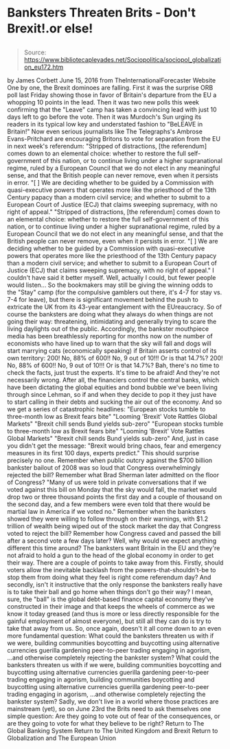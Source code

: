 # Banksters Threaten Brits - Don't Brexit!.or else!

> Source: https://www.bibliotecapleyades.net/Sociopolitica/sociopol_globalization_eu172.htm

by James Corbett June 15, 2016 from TheInternationalForecaster Website
One by one, the Brexit dominoes are falling.
First it was the surprise ORB poll last Friday showing those in favor of Britain's departure from the EU a whopping 10 points in the lead.
Then it was two new polls this week confirming that the "Leave" camp has taken a convincing lead with just 10 days left to go before the vote. Then it was Murdoch's Sun urging its readers in its typical low key and understated fashion to "BeLEAVE in Britain!"
Now even serious journalists like The Telegraphs's Ambrose Evans-Pritchard are encouraging Britons to vote for separation from the EU in next week's referendum:
"Stripped of distractions, [the referendum] comes down to an elemental choice: whether to restore the full self-government of this nation, or to continue living under a higher supranational regime, ruled by a European Council that we do not elect in any meaningful sense, and that the British people can never remove, even when it persists in error. "[ ] We are deciding whether to be guided by a Commission with quasi-executive powers that operates more like the priesthood of the 13th Century papacy than a modern civil service; and whether to submit to a European Court of Justice (ECJ) that claims sweeping supremacy, with no right of appeal."
"Stripped of distractions, [the referendum] comes down to an elemental choice: whether to restore the full self-government of this nation, or to continue living under a higher supranational regime, ruled by a European Council that we do not elect in any meaningful sense, and that the British people can never remove, even when it persists in error.
"[ ] We are deciding whether to be guided by a Commission with quasi-executive powers that operates more like the priesthood of the 13th Century papacy than a modern civil service; and whether to submit to a European Court of Justice (ECJ) that claims sweeping supremacy, with no right of appeal."
I couldn't have said it better myself.
Well, actually I could, but fewer people would listen...
So the bookmakers may still be giving the winning odds to the "Stay" camp (for the compulsive gamblers out there, it's 4-7 for stay vs. 7-4 for leave), but there is significant movement behind the push to extricate the UK from its 43-year entanglement with the EUreaucracy.
So of course the banksters are doing what they always do when things are not going their way:
threatening, intimidating and generally trying to scare the living daylights out of the public.
Accordingly, the bankster mouthpiece media has been breathlessly reporting for months now on the number of economists who have lined up to warn that the sky will fall and dogs will start marrying cats (economically speaking) if Britain asserts control of its own territory:
200! No, 88% of 600!! No, 9 out of 10!!! Or is that 14.7%?
200!
No, 88% of 600!!
No, 9 out of 10!!!
Or is that 14.7%?
Bah, there's no time to check the facts, just trust the experts. It's time to be afraid!
And they're not necessarily wrong. After all, the financiers control the central banks, which have been dictating the global equities and bond bubble we've been living through since Lehman, so if and when they decide to pop it they just have to start calling in their debts and sucking the air out of the economy.
And so we get a series of catastrophic headlines:
"European stocks tumble to three-month low as Brexit fears bite" "Looming 'Brexit' Vote Rattles Global Markets" "Brexit chill sends Bund yields sub-zero"
"European stocks tumble to three-month low as Brexit fears bite"
"Looming 'Brexit' Vote Rattles Global Markets"
"Brexit chill sends Bund yields sub-zero"
And, just in case you didn't get the message:
"Brexit would bring chaos, fear and emergency measures in its first 100 days, experts predict."
This should surprise precisely no one. Remember when public outcry against the $700 billion bankster bailout of 2008 was so loud that Congress overwhelmingly rejected the bill?
Remember what Brad Sherman later admitted on the floor of Congress?
"Many of us were told in private conversations that if we voted against this bill on Monday that the sky would fall, the market would drop two or three thousand points the first day and a couple of thousand on the second day, and a few members were even told that there would be martial law in America if we voted no."
Remember when the banksters showed they were willing to follow through on their warnings, with $1.2 trillion of wealth being wiped out of the stock market the day that Congress voted to reject the bill?
Remember how Congress caved and passed the bill after a second vote a few days later?
Well, why would we expect anything different this time around? The banksters want Britain in the EU and they're not afraid to hold a gun to the head of the global economy in order to get their way.
There are a couple of points to take away from this. Firstly, should voters allow the inevitable backlash from the powers-that-shouldn't-be to stop them from doing what they feel is right come referendum day?
And secondly, isn't it instructive that the only response the banksters really have is to take their ball and go home when things don't go their way?
I mean, sure, the "ball" is the global debt-based finance capital economy they've constructed in their image and that keeps the wheels of commerce as we know it today greased (and thus is more or less directly responsible for the gainful employment of almost everyone), but still all they can do is try to take that away from us.
So, once again, doesn't it all come down to an even more fundamental question:
What could the banksters threaten us with if we were, building communities boycotting and buycotting using alternative currencies guerilla gardening peer-to-peer trading engaging in agorism, ...and otherwise completely rejecting the bankster system?
What could the banksters threaten us with if we were,
building communities boycotting and buycotting using alternative currencies guerilla gardening peer-to-peer trading engaging in agorism,
building communities
boycotting and buycotting
using alternative currencies
guerilla gardening
peer-to-peer trading
engaging in agorism,
...and otherwise completely rejecting the bankster system?
Sadly, we don't live in a world where those practices are mainstream (yet), so on June 23rd the Brits need to ask themselves one simple question:
Are they going to vote out of fear of the consequences, or are they going to vote for what they believe to be right?
Return to The Global Banking System
Return to The United Kingdom and Brexit
Return to Globalization and The European Union
